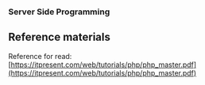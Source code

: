 ### Server Side Programming
## Reference materials

Reference for read: [https://itpresent.com/web/tutorials/php/php_master.pdf](https://itpresent.com/web/tutorials/php/php_master.pdf)

